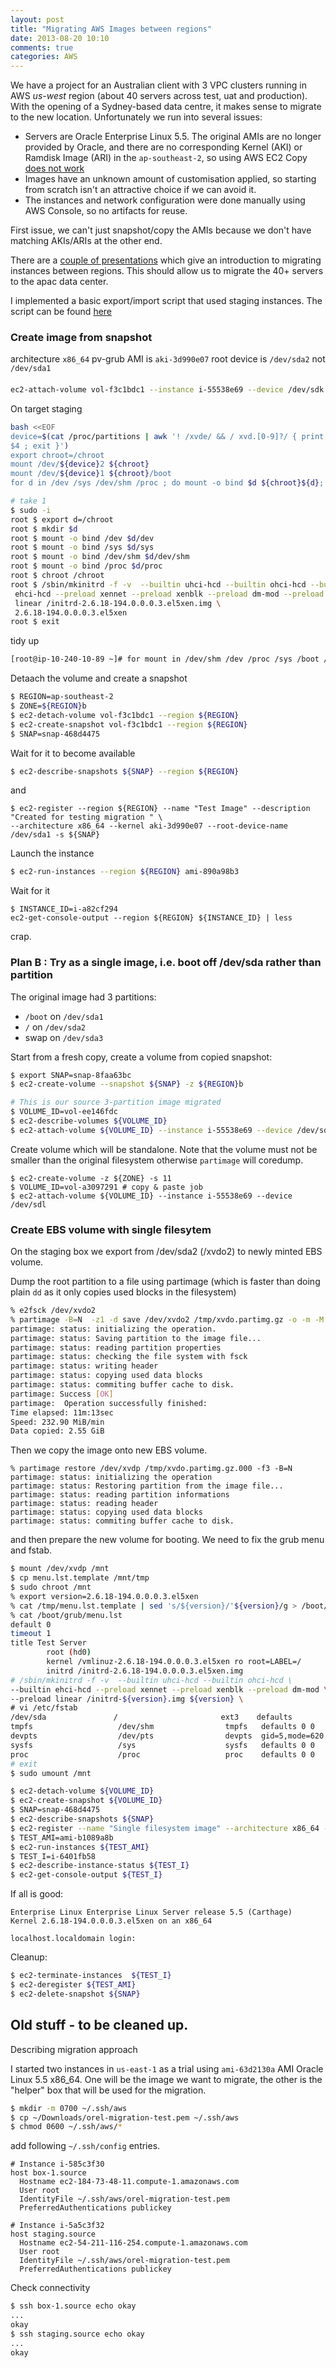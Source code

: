 ```yaml
---
layout: post
title: "Migrating AWS Images between regions"
date: 2013-08-20 10:10
comments: true
categories: AWS
---
```


We have a project for an Australian client with 3 VPC clusters running in AWS _us-west_
region (about 40 servers across test, uat and production). 
With the opening of a Sydney-based data centre, it makes sense to
migrate to the new location. Unfortunately we run into several issues:

* Servers are Oracle Enterprise Linux 5.5. The original AMIs are no longer
  provided by Oracle, and there are no corresponding Kernel (AKI) 
  or Ramdisk Image (ARI) in the `ap-southeast-2`, so using AWS EC2 Copy 
  [does not work][1]
* Images have an unknown amount of customisation applied, so starting
  from scratch isn't an attractive choice if we can avoid it.
* The instances and network configuration were done manually using AWS
  Console, so no artifacts for reuse.

First issue, we can't just snapshot/copy the AMIs because we don't have
matching AKIs/ARIs at the other end.

There are a [couple of presentations][migrate-presentation] which give an introduction to migrating
instances between regions. This should allow us to migrate the 40+
servers to the apac data center. 

I implemented a basic export/import script that used staging instances.
The script can be found [here](git@github.com:jwoffindin/aws-staged-copy.git)

[migrate-presentation]: http://www.slideshare.net/pleasebiteme/presentation-migrating-aws-ebs-backed-amis-between-regions

### Create image from snapshot

architecture `x86_64`
pv-grub AMI is `aki-3d990e07`
root device is `/dev/sda2` not `/dev/sda1`


####
```bash
ec2-attach-volume vol-f3c1bdc1 --instance i-55538e69 --device /dev/sdk --region ap-southeast-2

```


On target staging

```bash
bash <<EOF
device=$(cat /proc/partitions | awk '! /xvde/ && / xvd.[0-9]?/ { print
$4 ; exit }')
export chroot=/chroot
mount /dev/${device}2 ${chroot}
mount /dev/${device}1 ${chroot}/boot
for d in /dev /sys /dev/shm /proc ; do mount -o bind $d ${chroot}${d}; done
```

```bash
# take 1
$ sudo -i
root $ export d=/chroot
root $ mkdir $d
root $ mount -o bind /dev $d/dev
root $ mount -o bind /sys $d/sys
root $ mount -o bind /dev/shm $d/dev/shm
root $ mount -o bind /proc $d/proc
root $ chroot /chroot
root $ /sbin/mkinitrd -f -v  --builtin uhci-hcd --builtin ohci-hcd --builtin \
 ehci-hcd --preload xennet --preload xenblk --preload dm-mod --preload \
 linear /initrd-2.6.18-194.0.0.0.3.el5xen.img \
 2.6.18-194.0.0.0.3.el5xen
root $ exit
```

tidy up

```bash
[root@ip-10-240-10-89 ~]# for mount in /dev/shm /dev /proc /sys /boot / ; do umount ${d}${mount} ; done
```

Detaach the volume and create a snapshot

```bash
$ REGION=ap-southeast-2
$ ZONE=${REGION}b
$ ec2-detach-volume vol-f3c1bdc1 --region ${REGION}
$ ec2-create-snapshot vol-f3c1bdc1 --region ${REGION}
$ SNAP=snap-468d4475
```

Wait for it to become available

```bash
$ ec2-describe-snapshots ${SNAP} --region ${REGION}
```

and 
```
$ ec2-register --region ${REGION} --name "Test Image" --description "Created for testing migration " \
--architecture x86_64 --kernel aki-3d990e07 --root-device-name /dev/sda1 -s ${SNAP}
```

Launch the instance
```bash
$ ec2-run-instances --region ${REGION} ami-890a98b3
```

Wait for it 
```
$ INSTANCE_ID=i-a82cf294
ec2-get-console-output --region ${REGION} ${INSTANCE_ID} | less
```

crap.

### Plan B : Try as a single image, i.e. boot off /dev/sda rather than partition

The original image had 3 partitions:

* `/boot` on `/dev/sda1`
* `/` on `/dev/sda2`
* swap on `/dev/sda3`

Start from a fresh copy, create a volume from copied snapshot:

```bash
$ export SNAP=snap-8faa63bc
$ ec2-create-volume --snapshot ${SNAP} -z ${REGION}b

# This is our source 3-partition image migrated
$ VOLUME_ID=vol-ee146fdc
$ ec2-describe-volumes ${VOLUME_ID}
$ ec2-attach-volume ${VOLUME_ID} --instance i-55538e69 --device /dev/sdk
```

Create volume which will be standalone. Note that the volume must not be
smaller than the original filesystem otherwise `partimage` will coredump.

```
$ ec2-create-volume -z ${ZONE} -s 11
$ VOLUME_ID=vol-a3097291 # copy & paste job
$ ec2-attach-volume ${VOLUME_ID} --instance i-55538e69 --device /dev/sdl
```

### Create EBS volume with single filesytem

On the staging box we export from /dev/sda2 (/xvdo2) to newly minted
EBS volume.

Dump the root partition to a file using partimage (which is faster than
doing plain `dd` as it only copies used blocks in the filesystem)

```bash
% e2fsck /dev/xvdo2
% partimage -B=N  -z1 -d save /dev/xvdo2 /tmp/xvdo.partimg.gz -o -m -M
partimage: status: initializing the operation.
partimage: status: Saving partition to the image file...
partimage: status: reading partition properties
partimage: status: checking the file system with fsck
partimage: status: writing header
partimage: status: copying used data blocks
partimage: status: commiting buffer cache to disk.
partimage: Success [OK]
partimage:  Operation successfully finished:
Time elapsed: 11m:13sec
Speed: 232.90 MiB/min
Data copied: 2.55 GiB
```

Then we copy the image onto new EBS volume.

```
% partimage restore /dev/xvdp /tmp/xvdo.partimg.gz.000 -f3 -B=N
partimage: status: initializing the operation
partimage: status: Restoring partition from the image file...
partimage: status: reading partition informations
partimage: status: reading header
partimage: status: copying used data blocks
partimage: status: commiting buffer cache to disk.
```

and then prepare the new volume for booting. We need to fix the 
grub menu and fstab.

```bash
$ mount /dev/xvdp /mnt
$ cp menu.lst.template /mnt/tmp
$ sudo chroot /mnt
% export version=2.6.18-194.0.0.0.3.el5xen
% cat /tmp/menu.lst.template | sed 's/${version}/'${version}/g > /boot/grub/menu.lst
% cat /boot/grub/menu.lst
default 0
timeout 1
title Test Server
        root (hd0)
        kernel /vmlinuz-2.6.18-194.0.0.0.3.el5xen ro root=LABEL=/
        initrd /initrd-2.6.18-194.0.0.0.3.el5xen.img
# /sbin/mkinitrd -f -v  --builtin uhci-hcd --builtin ohci-hcd \
--builtin ehci-hcd --preload xennet --preload xenblk --preload dm-mod \
--preload linear /initrd-${version}.img ${version} \
# vi /etc/fstab
/dev/sda               /                       ext3    defaults        1 1
tmpfs                   /dev/shm                tmpfs   defaults 0 0
devpts                  /dev/pts                devpts  gid=5,mode=620 0 0
sysfs                   /sys                    sysfs   defaults 0 0
proc                    /proc                   proc    defaults 0 0
# exit
$ sudo umount /mnt
```

```bash
$ ec2-detach-volume ${VOLUME_ID}
$ ec2-create-snapshot ${VOLUME_ID} 
$ SNAP=snap-468d4475
$ ec2-describe-snapshots ${SNAP}
$ ec2-register --name "Single filesystem image" --architecture x86_64 --kernel aki-31990e0b --root-device-name /dev/sda -s ${SNAP}
$ TEST_AMI=ami-b1089a8b
$ ec2-run-instances ${TEST_AMI}
$ TEST_I=i-6401fb58
$ ec2-describe-instance-status ${TEST_I}
$ ec2-get-console-output ${TEST_I}
```

If all is good:

```
Enterprise Linux Enterprise Linux Server release 5.5 (Carthage)
Kernel 2.6.18-194.0.0.0.3.el5xen on an x86_64

localhost.localdomain login:
```


Cleanup:

```bash
$ ec2-terminate-instances  ${TEST_I}
$ ec2-deregister ${TEST_AMI}
$ ec2-delete-snapshot ${SNAP}
```

## Old stuff - to be cleaned up. 

Describing migration approach

I started two instances in `us-east-1` as a trial using `ami-63d2130a` AMI Oracle Linux
5.5 x86_64. One will be the image we want to migrate, the other is the
"helper" box that will be used for the migration.

```bash
$ mkdir -m 0700 ~/.ssh/aws
$ cp ~/Downloads/orel-migration-test.pem ~/.ssh/aws
$ chmod 0600 ~/.ssh/aws/*
```

add following `~/.ssh/config` entries. 

```
# Instance i-585c3f30
host box-1.source
  Hostname ec2-184-73-48-11.compute-1.amazonaws.com
  User root
  IdentityFile ~/.ssh/aws/orel-migration-test.pem
  PreferredAuthentications publickey

# Instance i-5a5c3f32
host staging.source
  Hostname ec2-54-211-116-254.compute-1.amazonaws.com
  User root
  IdentityFile ~/.ssh/aws/orel-migration-test.pem
  PreferredAuthentications publickey
```

Check connectivity

```bash
$ ssh box-1.source echo okay
...
okay
$ ssh staging.source echo okay
...
okay
```



[1]: http://docs.aws.amazon.com/AWSEC2/latest/UserGuide/CopyingAMIs.html

